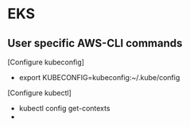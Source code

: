 # EKS

## User specific AWS-CLI commands

[Configure kubeconfig]
- export KUBECONFIG=kubeconfig:~/.kube/config

[Configure kubectl]
- kubectl config get-contexts
- 
